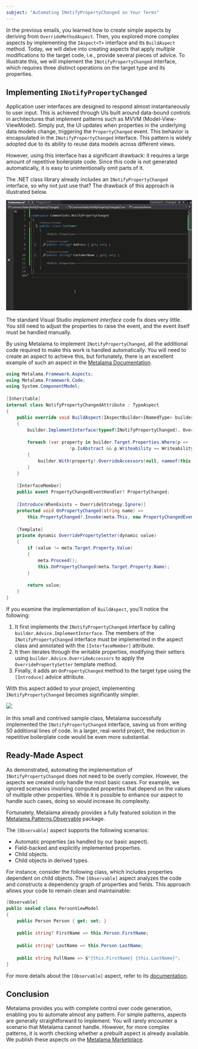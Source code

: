```yaml
---
subject: "Automating INotifyPropertyChanged on Your Terms"
---
```


In the previous emails, you learned how to create simple aspects by deriving from `OverrideMethodAspect`. Then, you explored more complex aspects by implementing the `IAspect<T>` interface and its `BuildAspect` method. Today, we will delve into creating aspects that apply _multiple_ modifications to the target code, i.e., provide several pieces of advice. To illustrate this, we will implement the `INotifyPropertyChanged` interface, which requires three distinct operations on the target type and its properties.

## Implementing `INotifyPropertyChanged`

Application user interfaces are designed to respond almost instantaneously to user input. This is achieved through UIs built around data-bound controls in architectures that implement patterns such as MVVM (Model-View-ViewModel). Simply put, the UI updates when properties in the underlying data models change, triggering the `PropertyChanged` event. This behavior is encapsulated in the `INotifyPropertyChanged` interface. This pattern is widely adopted due to its ability to reuse data models across different views.

However, using this interface has a significant drawback: it requires a large amount of repetitive boilerplate code. Since this code is not generated automatically, it is easy to unintentionally omit parts of it.

The .NET class library already includes an `INotifyPropertyChanged` interface, so why not just use that? The drawback of this approach is illustrated below.

![](images/notifypropertychanged1.gif)

The standard Visual Studio _implement interface_ code fix does very little. You still need to adjust the properties to raise the event, and the event itself must be handled manually.

By using Metalama to implement `INotifyPropertyChanged`, all the additional code required to make this work is handled automatically. You will need to create an aspect to achieve this, but fortunately, there is an excellent example of such an aspect in the [Metalama Documentation](https://doc.metalama.net/examples/notifypropertychanged).

```c#
using Metalama.Framework.Aspects;
using Metalama.Framework.Code;
using System.ComponentModel;

[Inheritable]
internal class NotifyPropertyChangedAttribute : TypeAspect
{
    public override void BuildAspect(IAspectBuilder<INamedType> builder)
    {
        builder.ImplementInterface(typeof(INotifyPropertyChanged), OverrideStrategy.Ignore);

        foreach (var property in builder.Target.Properties.Where(p =>
                        !p.IsAbstract && p.Writeability == Writeability.All))
        {
            builder.With(property).OverrideAccessors(null, nameof(this.OverridePropertySetter));
        }
    }

    [InterfaceMember]
    public event PropertyChangedEventHandler? PropertyChanged;

    [Introduce(WhenExists = OverrideStrategy.Ignore)]
    protected void OnPropertyChanged(string name) =>
        this.PropertyChanged?.Invoke(meta.This, new PropertyChangedEventArgs(name));

    [Template]
    private dynamic OverridePropertySetter(dynamic value)
    {
        if (value != meta.Target.Property.Value)
        {
            meta.Proceed();
            this.OnPropertyChanged(meta.Target.Property.Name);
        }

        return value;
    }
}
```

If you examine the implementation of `BuildAspect`, you'll notice the following:

1. It first implements the `INotifyPropertyChanged` interface by calling `builder.Advice.ImplementInterface`. The members of the `INotifyPropertyChanged` interface must be implemented in the aspect class and annotated with the `[InterfaceMember]` attribute.
2. It then iterates through the writable properties, modifying their setters using `builder.Advice.OverrideAccessors` to apply the `OverridePropertySetter` template method.
3. Finally, it adds an `OnPropertyChanged` method to the target type using the `[Introduce]` advice attribute.

With this aspect added to your project, implementing `INotifyPropertyChanged` becomes significantly simpler.

![](images/notifypropertychanged2.gif)

In this small and contrived sample class, Metalama successfully implemented the `INotifyPropertyChanged` interface, saving us from writing 50 additional lines of code. In a larger, real-world project, the reduction in repetitive boilerplate code would be even more substantial.

## Ready-Made Aspect

As demonstrated, automating the implementation of `INotifyPropertyChanged` does not need to be overly complex. However, the aspects we created only handle the most basic cases. For example, we ignored scenarios involving computed properties that depend on the values of multiple other properties. While it is possible to enhance our aspect to handle such cases, doing so would increase its complexity.

Fortunately, Metalama already provides a fully featured solution in the [Metalama.Patterns.Observable](https://doc.metalama.net/patterns/observability) package.

The `[Observable]` aspect supports the following scenarios:
- Automatic properties (as handled by our basic aspect).
- Field-backed and explicitly implemented properties.
- Child objects.
- Child objects in derived types.

For instance, consider the following class, which includes properties dependent on child objects. The `[Observable]` aspect analyzes the code and constructs a dependency graph of properties and fields. This approach allows your code to remain clean and maintainable:

```csharp
[Observable]
public sealed class PersonViewModel
{
    public Person Person { get; set; }

    public string? FirstName => this.Person.FirstName;

    public string? LastName => this.Person.LastName;

    public string FullName => $"{this.FirstName} {this.LastName}";
}
```

For more details about the `[Observable]` aspect, refer to its [documentation](https://doc.metalama.net/patterns/observability).

## Conclusion

Metalama provides you with complete control over code generation, enabling you to automate almost any pattern. For simple patterns, aspects are generally straightforward to implement. You will rarely encounter a scenario that Metalama cannot handle. However, for more complex patterns, it is worth checking whether a prebuilt aspect is already available. We publish these aspects on the [Metalama Marketplace](https://metalama.net/marketplace).